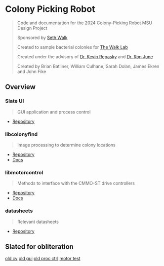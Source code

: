 # Colony Picking Robot
> Code and documentation for the 2024 Colony-Picking Robot MSU Design Project
>
> Sponsored by [Seth Walk][walk_profile]
>
> Created to sample bacterial colonies for [The Walk Lab](https://thewalklab.com/)
>
> Created under the advisory of [Dr. Kevin Repasky][repasky_profile] and
> [Dr. Ron June][june_profile]
>
> Created by Brian Batliner, William Culhane, Sarah Dolan, James Ekren and John
> Fike

[walk_profile]: https://www.montana.edu/mbi/directory/1524711/seth-walk
[repasky_profile]: https://ece.montana.edu/directory/faculty/1524511/kevin-repasky
[june_profile]: https://www.montana.edu/mie/directory/1524232/ronald-june

## Overview
### Slate UI
> GUI application and process control

- [Repository](https://github.com/msudesigncpr/slate-ui)

### libcolonyfind
> Image processing to determine colony locations

- [Repository](https://github.com/msudesigncpr/libcolonyfind)
- [Docs](https://msudesigncpr.github.io/libcolonyfind/libcolonyfind/colony_finder.html)

### libmotorcontrol
> Methods to interface with the CMMO-ST drive controllers

- [Repository](https://github.com/msudesigncpr/libmotorctrl)
- [Docs](https://msudesigncpr.github.io/libmotorctrl/libmotorctrl/drive_manager.html)

### datasheets
> Relevant datasheets

- [Repository](https://github.com/msudesigncpr/datasheets)

## Slated for obliteration
[old cv](https://github.com/msudesigncpr/computer_vision)
[old gui](https://github.com/msudesigncpr/GUI)
[old proc ctrl](https://github.com/msudesigncpr/control_software)
[motor test](https://github.com/msudesigncpr/motor_control_test)
